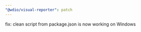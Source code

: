 ```yaml
---
"@wdio/visual-reporter": patch
---
```


fix: clean script from package.json is now working on Windows
